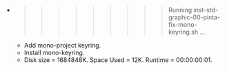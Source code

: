 * >>>>>>>>> Running inst-std-graphic-00-pinta-fix-mono-keyring.sh ...
  * Add mono-project keyring.
  * Install mono-keyring.
  * Disk size = 1684848K. Space Used = 12K. Runtime = 00:00:00:01.
